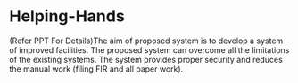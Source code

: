 # Helping-Hands
(Refer PPT For Details)The aim of proposed system is to develop a system of  improved facilities. The proposed system can overcome all the limitations of the existing systems. The system provides proper security and reduces the manual work (filing FIR and all paper work). 
